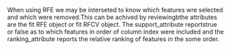 When using RFE we may be interseted to know which features wre selected and which were removed.This can be achived by reviewingbthe attributes are the fit RFE object or fit RFCV object.
The support_attribute reportstrue or false as to which features in order of column index were included and the ranking_attribute reports the relative ranking of features in the some order.
